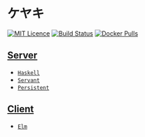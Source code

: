 
# ケヤキ

[![MIT Licence](https://badges.frapsoft.com/os/mit/mit.svg?v=103)](LICENSE)
[![Build Status](https://gitlab.com/bartholomews/keyaki/badges/master/pipeline.svg)](https://gitlab.com/bartholomews/keyaki/pipelines/latest)
[![Docker Pulls](https://img.shields.io/docker/pulls/bartholomews/keyaki)](https://hub.docker.com/r/bartholomews/keyaki)
 
## [Server](server/README.md)

+ [`Haskell`](https://www.haskell.org/)  
+ [`Servant`](http://haskell-servant.github.io/)  
+ [`Persistent`](https://hackage.haskell.org/package/persistent)

## [Client](client/README.md)

+ [`Elm`](http://elm-lang.org/)  